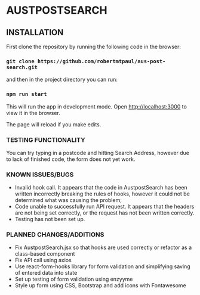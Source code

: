 # AUSTPOSTSEARCH

## INSTALLATION

First clone the repository by running the following code in the browser:
### `git clone https://github.com/robertmtpaul/aus-post-search.git`

and then in the project directory you can run:

### `npm run start`

This will run the app in  development mode.
Open [http://localhost:3000](http://localhost:3000) to view it in the browser.

The page will reload if you make edits.

### TESTING FUNCTIONALITY

You can try typing in a postcode and hitting Search Address, however due to lack of finished code, the form does not yet work.

### KNOWN ISSUES/BUGS
- Invalid hook call. It appears that the code in AustpostSearch has been written incorrectly breaking the rules of hooks, however it could not be determined what was causing the problem; 
- Code unable to successfully run API request. It appears that the headers are not being set correctly, or the request has not been written correctly.
- Testing has not been set up. 

### PLANNED CHANGES/ADDITIONS
- Fix AustpostSearch.jsx so that hooks are used correctly or refactor as a class-based component
- Fix API call using axios
- Use react-form-hooks library for form validation and simplifying saving of entered data into state
- Set up testing of form validation using enzyyme
- Style up form using CSS, Bootstrap and add icons with Fontawesome
